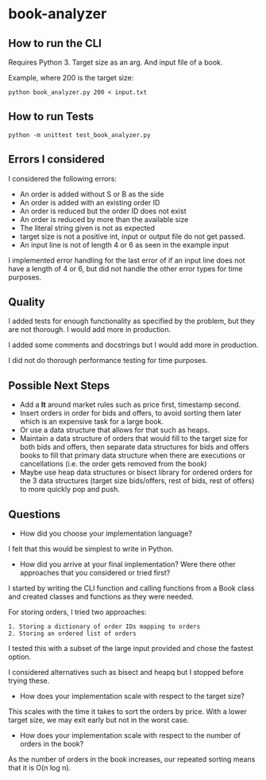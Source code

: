 # book-analyzer  
  
## How to run the CLI

Requires Python 3. 
Target size as an arg.
And input file of a book.

Example, where 200 is the target size:

`python book_analyzer.py 200 < input.txt`

## How to run Tests

`python -m unittest test_book_analyzer.py`

## Errors I considered

I considered the following errors:

* An order is added without S or B as the side
* An order is added with an existing order ID
* An order is reduced but the order ID does not exist
* An order is reduced by more than the available size
* The literal string given is not as expected
* target size is not a positive int, input or output file do not get passed.
* An input line is not of length 4 or 6 as seen in the example input

I implemented error handling for the last error of if an input line does not have a length of 4 or 6, but did not handle the other error types for time purposes.

## Quality

I added tests for enough functionality as specified by the problem, but they are not thorough.
I would add more in production.

I added some comments and docstrings but I would add more in production.

I did not do thorough performance testing for time purposes.

## Possible Next Steps

* Add a __lt__ around market rules such as price first, timestamp second.
* Insert orders in order for bids and offers, to avoid sorting them later which is an expensive task for a large book.
* Or use a data structure that allows for that such as heaps.
* Maintain a data structure of orders that would fill to the target size for both bids and offers, then separate data structures for bids and offers books to fill that primary data structure when there are executions or cancellations (i.e. the order gets removed from the book)
* Maybe use heap data structures or bisect library for ordered orders for the 3 data structures (target size bids/offers, rest of bids, rest of offers) to more quickly pop and push.

## Questions

* How did you choose your implementation language?

I felt that this would be simplest to write in Python.

* How did you arrive at your final implementation? Were there other approaches that you considered or tried first? 

I started by writing the CLI function and calling functions from a Book class and created classes and functions as they were needed.

For storing orders, I tried two approaches:

    1. Storing a dictionary of order IDs mapping to orders
    2. Storing an ordered list of orders

I tested this with a subset of the large input provided and chose the fastest option.

I considered alternatives such as bisect and heapq but I stopped before trying these. 

* How does your implementation scale with respect to the target size?

This scales with the time it takes to sort the orders by price.
With a lower target size, we may exit early but not in the worst case.

* How does your implementation scale with respect to the number of orders in the book? 

As the number of orders in the book increases, our repeated sorting means that it is O(n log n).

